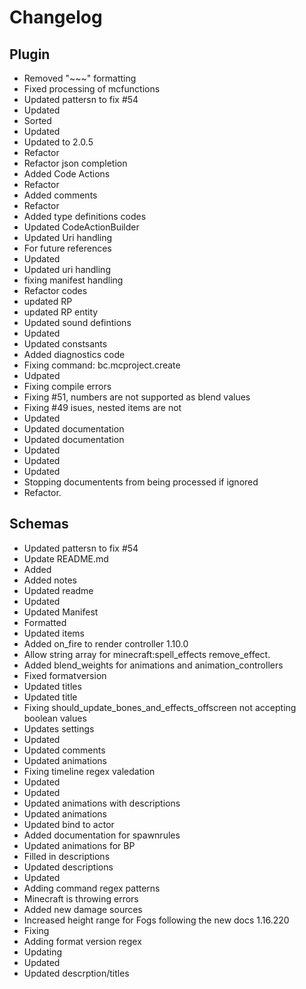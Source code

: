 # Changelog 
## Plugin 
- Removed "~~~" formatting
- Fixed processing of mcfunctions
- Updated pattersn to fix #54
- Updated
- Sorted
- Updated
- Updated to 2.0.5
- Refactor
- Refactor json completion
- Added Code Actions
- Refactor
- Added comments
- Refactor
- Added type definitions codes
- Updated CodeActionBuilder
- Updated Uri handling
- For future references
- Updated
- Updated uri handling
- fixing manifest handling
- Refactor codes
- updated RP
- updated RP entity
- Updated sound defintions
- Updated
- Updated constsants
- Added diagnostics code
- Fixing command: bc.mcproject.create
- Udpated
- Fixing compile errors
- Fixing #51, numbers are not supported as blend values
- Fixing #49 isues, nested items are not
- Updated
- Updated documentation
- Updated documentation
- Updated
- Updated
- Updated
- Stopping documentents from being processed if ignored
- Refactor. 
## Schemas 
- Updated pattersn to fix #54
- Update README.md
- Added
- Added notes
- Updated readme
- Updated
- Updated Manifest
- Formatted
- Updated items
- Added on_fire to render controller 1.10.0
- Allow string array for minecraft:spell_effects remove_effect.
- Added blend_weights for animations and animation_controllers
- Fixed formatversion
- Updated titles
- Updated title
- Fixing should_update_bones_and_effects_offscreen not accepting boolean values
- Updates settings
- Updated
- Updated comments
- Updated animations
- Fixing timeline regex valedation
- Updated
- Updated
- Updated animations with descriptions
- Updated animations
- Updated bind to actor
- Added documentation for spawnrules
- Updated animations for BP
- Filled in descriptions
- Updated descriptions
- Updated
- Adding command regex patterns
- Minecraft is throwing errors
- Added new damage sources
- Increased height range for Fogs following the new docs 1.16.220
- Fixing
- Adding format version regex
- Updating
- Updated
- Updated descrption/titles